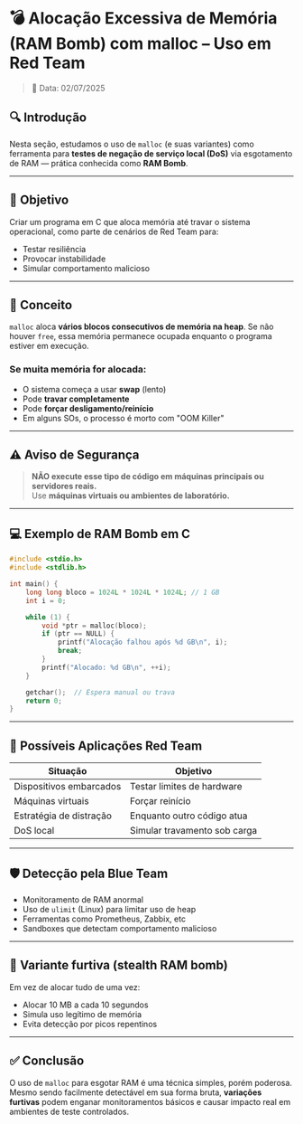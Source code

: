 # 💣 Alocação Excessiva de Memória (RAM Bomb) com malloc – Uso em Red Team

> 📅 Data: 02/07/2025

## 🔍 Introdução

Nesta seção, estudamos o uso de `malloc` (e suas variantes) como ferramenta para **testes de negação de serviço local (DoS)** via esgotamento de RAM — prática conhecida como **RAM Bomb**.

---

## 📌 Objetivo

Criar um programa em C que aloca memória até travar o sistema operacional, como parte de cenários de Red Team para:

- Testar resiliência
- Provocar instabilidade
- Simular comportamento malicioso

---

## 🧠 Conceito

`malloc` aloca **vários blocos consecutivos de memória na heap**. Se não houver `free`, essa memória permanece ocupada enquanto o programa estiver em execução.

### Se muita memória for alocada:
- O sistema começa a usar **swap** (lento)
- Pode **travar completamente**
- Pode **forçar desligamento/reinício**
- Em alguns SOs, o processo é morto com "OOM Killer"

---

## ⚠️ Aviso de Segurança

> **NÃO execute esse tipo de código em máquinas principais ou servidores reais.**  
> Use **máquinas virtuais ou ambientes de laboratório.**

---

## 💻 Exemplo de RAM Bomb em C

```c
#include <stdio.h>
#include <stdlib.h>

int main() {
    long long bloco = 1024L * 1024L * 1024L; // 1 GB
    int i = 0;

    while (1) {
        void *ptr = malloc(bloco);
        if (ptr == NULL) {
            printf("Alocação falhou após %d GB\n", i);
            break;
        }
        printf("Alocado: %d GB\n", ++i);
    }

    getchar();  // Espera manual ou trava
    return 0;
}
```

---

## 🎯 Possíveis Aplicações Red Team

| Situação | Objetivo |
|----------|----------|
| Dispositivos embarcados | Testar limites de hardware |
| Máquinas virtuais | Forçar reinício |
| Estratégia de distração | Enquanto outro código atua |
| DoS local | Simular travamento sob carga |

---

## 🛡️ Detecção pela Blue Team

- Monitoramento de RAM anormal
- Uso de `ulimit` (Linux) para limitar uso de heap
- Ferramentas como Prometheus, Zabbix, etc
- Sandboxes que detectam comportamento malicioso

---

## 🧙 Variante furtiva (stealth RAM bomb)

Em vez de alocar tudo de uma vez:

- Alocar 10 MB a cada 10 segundos
- Simula uso legítimo de memória
- Evita detecção por picos repentinos

---

## ✅ Conclusão

O uso de `malloc` para esgotar RAM é uma técnica simples, porém poderosa. Mesmo sendo facilmente detectável em sua forma bruta, **variações furtivas** podem enganar monitoramentos básicos e causar impacto real em ambientes de teste controlados.

